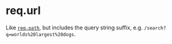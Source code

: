 # req.url

<!--
The querystring parser in Express/Connect removes the query string from the standard `req.url` in Node, so in Sails/Express/Koa/Connect, `req.url` is effectively a synonym for `req.path`.  Please see `req.path` for example usage.
-->

Like [`req.path`](), but includes the query string suffix, e.g. `/search?q=worlds%20largest%20dogs`.




<docmeta name="uniqueID" value="requrl810500">
<docmeta name="displayName" value="req.url">

